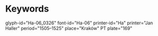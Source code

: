 # Keywords
glyph-id="Ha-06_0326"
font-id="Ha-06"
printer-id="Ha"
printer="Jan Haller"
period="1505–1525"
place="Kraków"
PT plate="169"
